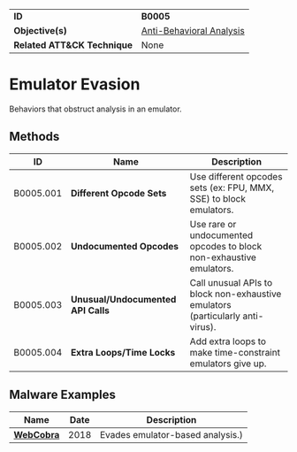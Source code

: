 |||
|---------|------------------------|
|**ID**|**B0005**|
|**Objective(s)**|[Anti-Behavioral Analysis](https://github.com/MBCProject/mbc-markdown/tree/master/anti-behavioral-analysis)|
|**Related ATT&CK Technique**|None|

Emulator Evasion
================
Behaviors that obstruct analysis in an emulator.

Methods
-------
|ID|Name|Description|
|-----------------------------|--------|-----------------------------|
|B0005.001|**Different Opcode Sets**|Use different opcodes sets (ex: FPU, MMX, SSE) to block emulators.|
|B0005.002|**Undocumented Opcodes**|Use rare or undocumented opcodes to block non-exhaustive emulators.|
|B0005.003|**Unusual/Undocumented API Calls**|Call unusual APIs to block non-exhaustive emulators (particularly anti-virus).|
|B0005.004|**Extra Loops/Time Locks**|Add extra loops to make time-constraint emulators give up.|

Malware Examples
----------------
|Name|Date|Description|
|-----------------------------|-----------|-----------------------------|
|[**WebCobra**](https://github.com/MBCProject/mbc-markdown/blob/master/xample-malware/webcobra.md)|2018|Evades emulator-based analysis.)|